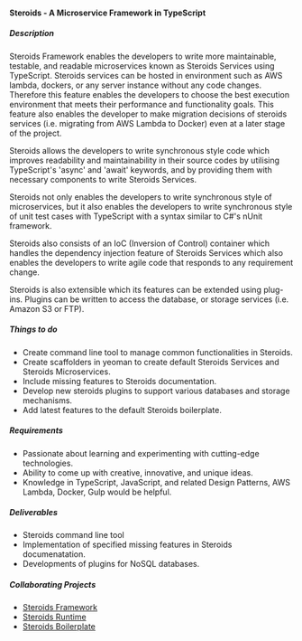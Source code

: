#### Steroids - A Microservice Framework in TypeScript

##### Description
Steroids Framework enables the developers to write more maintainable, testable, and readable microservices known as Steroids Services using TypeScript. Steroids services can be hosted in environment such as AWS lambda, dockers, or any server instance without any code changes. Therefore this feature enables the developers to choose the best execution environment that meets their performance and functionality goals. This feature also enables the developer to make migration decisions of steroids services (i.e. migrating from AWS Lambda to Docker) even at a later stage of the project.

Steroids allows the developers to write synchronous style code which improves readability and maintainability in their source codes by utilising TypeScript's 'async' and 'await' keywords, and by providing them with necessary components to write Steroids Services.

Steroids not only enables the developers to write synchronous style of microservices, but it also enables the developers to write synchronous style of unit test cases with TypeScript with a syntax similar to C#'s nUnit framework.

Steroids also consists of an IoC (Inversion of Control) container which handles the dependency injection feature of Steroids Services which also enables the developers to write agile code that responds to any requirement change.

Steroids is also extensible which its features can be extended using plug-ins. Plugins can be written to access the database, or storage services (i.e. Amazon S3 or FTP).


##### Things to do
- Create command line tool to manage common functionalities in Steroids.
- Create scaffolders in yeoman to create default Steroids Services and Steroids Microservices.
- Include missing features to Steroids documentation.
- Develop new steroids plugins to support various databases and storage mechanisms.
- Add latest features to the default Steroids boilerplate.

##### Requirements
- Passionate about learning and experimenting with cutting-edge technologies.
- Ability to come up with  creative, innovative, and unique ideas.
- Knowledge in TypeScript, JavaScript, and related Design Patterns, AWS Lambda, Docker, Gulp would be helpful.

##### Deliverables
- Steroids command line tool
- Implementation of specified missing features in Steroids documenatation.
- Developments of plugins for NoSQL databases.

##### Collaborating Projects
- [Steroids Framework](https://github.com/99xt/steroidslibrary)
- [Steroids Runtime](https://github.com/99xt/steroidsruntime)
- [Steroids Boilerplate](https://github.com/99xt/steroidsboilerplate)

